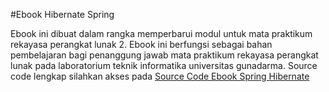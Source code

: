 #Ebook Hibernate Spring

Ebook ini dibuat dalam rangka memperbarui modul untuk mata praktikum rekayasa perangkat lunak 2. Ebook ini berfungsi sebagai bahan pembelajaran bagi penanggung jawab mata praktikum rekayasa perangkat lunak pada laboratorium teknik informatika universitas gunadarma. Source code lengkap silahkan akses pada [Source Code Ebook Spring Hibernate](https://github.com/RizkiMufrizal/Source-Code-Ebook-Spring-Hibernate)